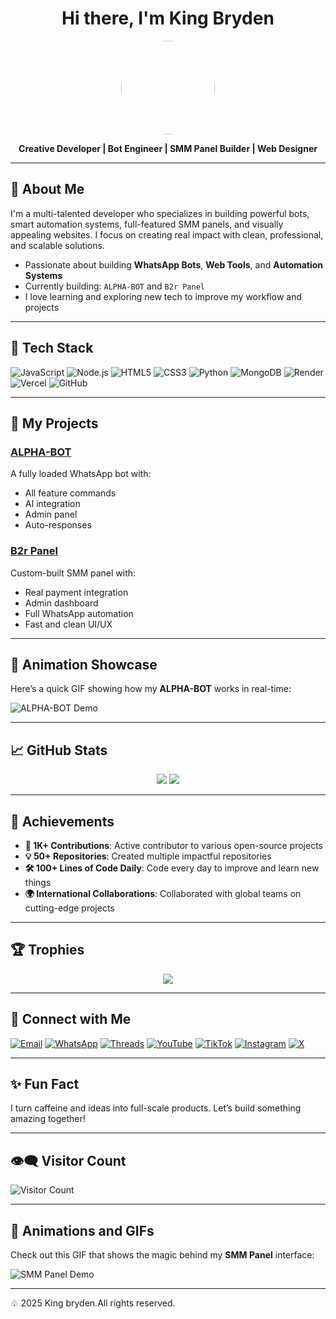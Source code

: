 <h1 align="center">Hi there, I'm King Bryden</h1>

<p align="center">
  <img src="https://github.com/Kingbryden.png" width="150" style="border-radius: 50%;" />
</p>

<p align="center">
  <b>Creative Developer | Bot Engineer | SMM Panel Builder | Web Designer</b>
</p>

---

## 🚀 About Me

I'm a multi-talented developer who specializes in building powerful bots, smart automation systems, full-featured SMM panels, and visually appealing websites. I focus on creating real impact with clean, professional, and scalable solutions.

- Passionate about building **WhatsApp Bots**, **Web Tools**, and **Automation Systems**
- Currently building: `ALPHA-BOT` and `B2r Panel`
- I love learning and exploring new tech to improve my workflow and projects

---

## 🔧 Tech Stack

![JavaScript](https://img.shields.io/badge/JavaScript-000?style=for-the-badge&logo=javascript)
![Node.js](https://img.shields.io/badge/Node.js-339933?style=for-the-badge&logo=nodedotjs)
![HTML5](https://img.shields.io/badge/HTML5-e34c26?style=for-the-badge&logo=html5&logoColor=white)
![CSS3](https://img.shields.io/badge/CSS3-1572B6?style=for-the-badge&logo=css3&logoColor=white)
![Python](https://img.shields.io/badge/Python-FFD43B?style=for-the-badge&logo=python&logoColor=blue)
![MongoDB](https://img.shields.io/badge/MongoDB-4DB33D?style=for-the-badge&logo=mongodb&logoColor=white)
![Render](https://img.shields.io/badge/Render-000000?style=for-the-badge&logo=render&logoColor=white)
![Vercel](https://img.shields.io/badge/Vercel-000?style=for-the-badge&logo=vercel)
![GitHub](https://img.shields.io/badge/GitHub-181717?style=for-the-badge&logo=github)

---

## 🧠 My Projects

### [ALPHA-BOT](https://github.com/Kingbryden/ALPHA-BOT)
A fully loaded WhatsApp bot with:
- All feature commands
- AI integration
- Admin panel
- Auto-responses

### [B2r Panel](https://b2rbrand.com)
Custom-built SMM panel with:
- Real payment integration
- Admin dashboard
- Full WhatsApp automation
- Fast and clean UI/UX

---

## 🎥 Animation Showcase

Here’s a quick GIF showing how my **ALPHA-BOT** works in real-time:

![ALPHA-BOT Demo](https://media.giphy.com/media/l3q2pZHeuwYbDJ0Ac/giphy.gif)

---

## 📈 GitHub Stats

<p align="center">
  <img src="https://github-readme-stats.vercel.app/api?username=Kingbryden&show_icons=true&theme=radical" />
  <img src="https://github-readme-stats.vercel.app/api/top-langs/?username=Kingbryden&layout=compact&theme=radical" />
</p>

---

## 🎯 Achievements

- **🚀 1K+ Contributions**: Active contributor to various open-source projects
- **💡 50+ Repositories**: Created multiple impactful repositories
- **🛠️ 100+ Lines of Code Daily**: Code every day to improve and learn new things
- **🌍 International Collaborations**: Collaborated with global teams on cutting-edge projects

---

## 🏆 Trophies

<p align="center">
  <img src="https://github-profile-trophy.vercel.app/?username=Kingbryden&theme=radical&margin-w=15&margin-h=15" />
</p>

---

## 📱 Connect with Me

[![Email](https://img.shields.io/badge/Email-bryden@b2rbrand.com-red?style=for-the-badge&logo=gmail)](mailto:bryden@b2rbrand.com)
[![WhatsApp](https://img.shields.io/badge/WhatsApp-25D366?style=for-the-badge&logo=whatsapp&logoColor=white)](https://wa.me/255689997037)
[![Threads](https://img.shields.io/badge/Threads-black?style=for-the-badge&logo=threads&logoColor=white)](https://www.threads.net/@b2r_panel)
[![YouTube](https://img.shields.io/badge/YouTube-red?style=for-the-badge&logo=youtube&logoColor=white)](https://youtube.com/@b2r_panel)
[![TikTok](https://img.shields.io/badge/TikTok-black?style=for-the-badge&logo=tiktok)](https://www.tiktok.com/@b2r_panel)
[![Instagram](https://img.shields.io/badge/Instagram-E4405F?style=for-the-badge&logo=instagram&logoColor=white)](https://www.instagram.com/b2r_panel)
[![X](https://img.shields.io/badge/X-000000?style=for-the-badge&logo=twitter&logoColor=white)](https://x.com/b2r_panel)

---

## ✨ Fun Fact

I turn caffeine and ideas into full-scale products. Let’s build something amazing together!

---

## 👁️‍🗨️ Visitor Count

![Visitor Count](https://profile-counter.glitch.me/Kingbryden/count.svg)

---

## 💬 Animations and GIFs

Check out this GIF that shows the magic behind my **SMM Panel** interface:

![SMM Panel Demo](https://media.giphy.com/media/3oFzmr37zSrl7AqVq8/giphy.gif)

---

♧ 2025 King bryden.All rights reserved.